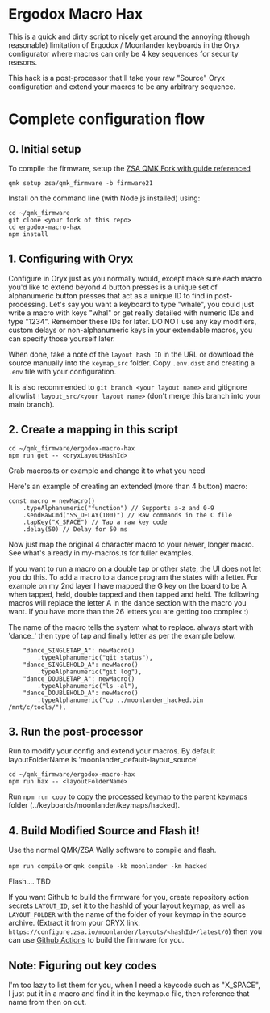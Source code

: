 # Ergodox Macro Hax

This is a quick and dirty script to nicely get around the annoying (though reasonable) limitation of Ergodox / Moonlander keyboards in the Oryx configurator where macros can only be 4 key sequences for security reasons.

This hack is a post-processor that'll take your raw "Source" Oryx configuration and extend your macros to be any arbitrary sequence.

# Complete configuration flow

## 0. Initial setup

To compile the firmware, setup the [ZSA QMK Fork with guide referenced](https://github.com/zsa/qmk_firmware)

`qmk setup zsa/qmk_firmware -b firmware21`

Install on the command line (with Node.js installed) using:
```
cd ~/qmk_firmware
git clone <your fork of this repo>
cd ergodox-macro-hax
npm install
```


## 1. Configuring with Oryx

Configure in Oryx just as you normally would, except make sure each macro you'd like to extend beyond 4 button presses is a unique set of alphanumeric button presses that act as a unique ID to find in post-processing.  Let's say you want a keyboard to type "whale", you could just write a macro with keys "whal" or get really detailed with numeric IDs and type "1234".  Remember these IDs for later.  DO NOT use any key modifiers, custom delays or non-alphanumeric keys in your extendable macros, you can specify those yourself later.

When done, take a note of the `layout hash ID` in the URL or download the source manually into the `keymap_src` folder.
Copy `.env.dist` and creating a `.env` file with your configuration.

It is also recommended to `git branch <your layout name>` and gitignore allowlist `!layout_src/<your layout name>` (don't merge this branch into your main branch).

## 2. Create a mapping in this script


```
cd ~/qmk_firmware/ergodox-macro-hax
npm run get -- <oryxLayoutHashId>
```

Grab macros.ts or example and change it to what you need

Here's an example of creating an extended (more than 4 button) macro:

```
const macro = newMacro()
    .typeAlphanumeric("function") // Supports a-z and 0-9
    .sendRawCmd("SS_DELAY(100)") // Raw commands in the C file
    .tapKey("X_SPACE") // Tap a raw key code
    .delay(50) // Delay for 50 ms
```

Now just map the original 4 character macro to your newer, longer macro.  See what's already in my-macros.ts for fuller examples.

If you want to run a macro on a double tap or other state, the UI does not let you do this. To add a macro to a dance program the states with a letter. For example on my 2nd layer I have mapped the G key on the board to be A when tapped, held, double tapped and then tapped and held. The following macros will replace the letter A in the dance section with the macro you want. If you have more than the 26 letters you are getting too complex :)

The name of the macro tells the system what to replace. always start with 'dance_' then type of tap and finally letter as per the example below.

```
    "dance_SINGLETAP_A": newMacro()
        .typeAlphanumeric("git status"),
    "dance_SINGLEHOLD_A": newMacro()
        .typeAlphanumeric("git log"),
    "dance_DOUBLETAP_A": newMacro()
        .typeAlphanumeric("ls -al"),
    "dance_DOUBLEHOLD_A": newMacro()
        .typeAlphanumeric("cp ../moonlander_hacked.bin /mnt/c/tools/"),

```



## 3. Run the post-processor

Run to modify your config and extend your macros. By default layoutFolderName is 'moonlander_default-layout_source'

```
cd ~/qmk_firmware/ergodox-macro-hax
npm run hax -- <layoutFolderName>
```

Run `npm run copy` to copy the processed keymap to the parent keymaps folder (../keyboards/moonlander/keymaps/hacked).

## 4. Build Modified Source and Flash it!

Use the normal QMK/ZSA Wally software to compile and flash.

`npm run compile`
or
`qmk compile -kb moonlander -km hacked`

Flash.... TBD

If you want Github to build the firmware for you, create repository action secrets `LAYOUT_ID`, set it to the hashId of your layout keymap, as well as `LAYOUT_FOLDER` with the name of the folder of your keymap in the source archive.
(Extract it from your ORYX link: `https://configure.zsa.io/moonlander/layouts/<hashId>/latest/0`) then you can use [Github Actions](./.github/workflows/process.yml) to build the firmware for you.

## Note: Figuring out key codes

I'm too lazy to list them for you, when I need a keycode such as "X_SPACE", I just put it in a macro and find it in the keymap.c file, then reference that name from then on out.
